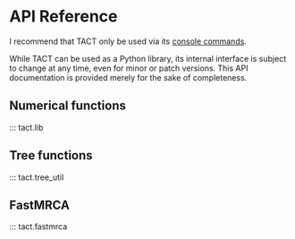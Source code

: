 # API Reference

<style>
div.doc-contents:not(.first) {
  padding-left: 25px;
  border-left: 4px solid rgba(230, 230, 230);
  margin-bottom: 80px;
}
</style>

I recommend that TACT only be used via its [console commands](commands.md).

While TACT can be used as a Python library, its internal interface is subject to change at any time, even for minor or patch versions. This API documentation is provided merely for the sake of completeness.

## Numerical functions

::: tact.lib

## Tree functions

::: tact.tree_util

## FastMRCA

::: tact.fastmrca

